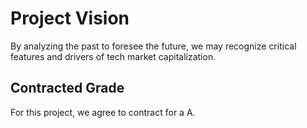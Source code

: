 # Project Vision

By analyzing the past to foresee the future, we may recognize critical features and drivers of tech market capitalization.

## Contracted Grade

For this project, we agree to contract for a A.
